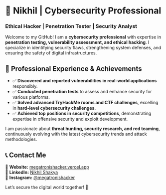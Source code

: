 # 🔐 Nikhil  | Cybersecurity Professional  

### Ethical Hacker | Penetration Tester | Security Analyst 

Welcome to my GitHub! I am a **cybersecurity professional** with expertise in **penetration testing, vulnerability assessment, and ethical hacking**. I specialize in identifying security flaws, strengthening system defenses, and ensuring the safety of digital infrastructures.  

## 🔹 Professional Experience & Achievements  
- ✅ **Discovered and reported vulnerabilities in real-world applications** responsibly.  
- ✅ **Conducted penetration tests** to assess and enhance security for various platforms.  
- ✅ **Solved advanced TryHackMe rooms and CTF challenges**, excelling in **hard-level cybersecurity challenges**.  
- ✅ **Achieved top positions in security competitions**, demonstrating expertise in offensive security and exploit development.  

I am passionate about **threat hunting, security research, and red teaming**, continuously evolving with the latest cybersecurity trends and attack methodologies.  

## 📞 Contact Me  
📍 **Website:** [megatronishacker.vercel.app](https://megatronishacker.vercel.app/)  
🔗 **LinkedIn:** [Nikhil Shakya](https://www.linkedin.com/in/nikhil-shakya-68646625b/)  
📸 **Instagram:** [@megatronishacker](https://www.instagram.com/megatronishacker/)  

Let’s secure the digital world together! 🚀  

